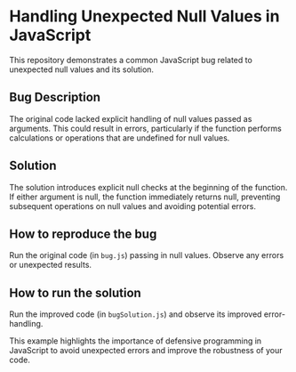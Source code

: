# Handling Unexpected Null Values in JavaScript

This repository demonstrates a common JavaScript bug related to unexpected null values and its solution.

## Bug Description

The original code lacked explicit handling of null values passed as arguments. This could result in errors, particularly if the function performs calculations or operations that are undefined for null values.

## Solution

The solution introduces explicit null checks at the beginning of the function. If either argument is null, the function immediately returns null, preventing subsequent operations on null values and avoiding potential errors.

## How to reproduce the bug

Run the original code (in `bug.js`) passing in null values. Observe any errors or unexpected results.

## How to run the solution

Run the improved code (in `bugSolution.js`) and observe its improved error-handling.

This example highlights the importance of defensive programming in JavaScript to avoid unexpected errors and improve the robustness of your code.